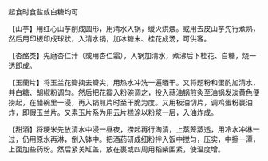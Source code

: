 起食时食盐或白糖均可

【山芋】用红心山芋削成圆形，用清水入锅，缓火烘煨。或用去皮山芋先行煮熟，然后用印板印成球状，入清水锅，加冰糖末、桂花成汤，可供客。

【杏酪类】先磨杏仁汁（或用杏仁霜），入锅加清水，煮沸后下桂花、白糖，烧一透即成。

【玉蘭片】将玉兰花瓣摘去瓣尖，用热水冲洗一遍晒干。又将题粉和蛋酌加清水，并白糖、胡椒粉调匀。然后把花瓣入粉碗调之，投入蒜油锅煎灸至油锅发淡黄色便捞起，在醋碗里一浸，再入锅煎片时至干脆为度。又用板油切片，调鸡蛋粉裹油炸，即假玉兰片。又素玉片系为用云片糕涂以粉浆一层，入油炸成。

【甜酒】将粳米先放清水中浸一昼夜，捞起再行淘清，上蒸笼蒸透，用冷水冲淋一过，仍用原水再淋，倒入钵中。把酒药研成细粉拌入饭中搅匀，压实，中擦一潭，上面加些药粉。然后紧关缸盖，放在裹或四周用稻柴围紧，使温度增。